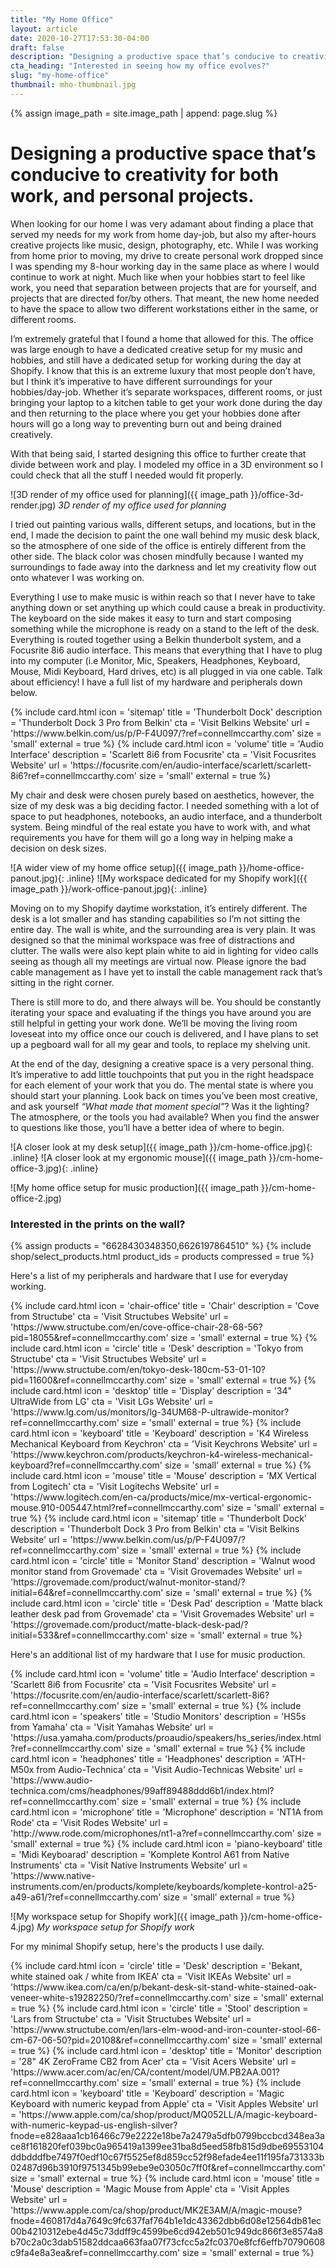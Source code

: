 ```yaml
---
title: "My Home Office"
layout: article
date: 2020-10-27T17:53:30-04:00
draft: false
description: "Designing a productive space that’s conducive to creativity for both work, and personal projects."
cta_heading: "Interested in seeing how my office evolves?"
slug: "my-home-office"
thumbnail: mho-thumbnail.jpg
---
```


{% assign image_path = site.image_path | append: page.slug %}

# Designing a productive space that’s conducive to creativity for both work, and personal projects.

When looking for our home I was very adamant about finding a place that served my needs for my work from home day-job, but also my after-hours creative projects like music, design, photography, etc. While I was working from home prior to moving, my drive to create personal work dropped since I was spending my 8-hour working day in the same place as where I would continue to work at night. Much like when your hobbies start to feel like work, you need that separation between projects that are for yourself, and projects that are directed for/by others. That meant, the new home needed to have the space to allow two different workstations either in the same, or different rooms.

I’m extremely grateful that I found a home that allowed for this. The office was large enough to have a dedicated creative setup for my music and hobbies, and still have a dedicated setup for working during the day at Shopify. I know that this is an extreme luxury that most people don’t have, but I think it’s imperative to have different surroundings for your hobbies/day-job. Whether it’s separate workspaces, different rooms, or just bringing your laptop to a kitchen table to get your work done during the day and then returning to the place where you get your hobbies done after hours will go a long way to preventing burn out and being drained creatively.

With that being said, I started designing this office to further create that divide between work and play. I modeled my office in a 3D environment so I could check that all the stuff I needed would fit properly.

![3D render of my office used for planning]({{ image_path }}/office-3d-render.jpg)
_3D render of my office used for planning_

I tried out painting various walls, different setups, and locations, but in the end, I made the decision to paint the one wall behind my music desk black, so the atmosphere of one side of the office is entirely different from the other side. The black color was chosen mindfully because I wanted my surroundings to fade away into the darkness and let my creativity flow out onto whatever I was working on.

Everything I use to make music is within reach so that I never have to take anything down or set anything up which could cause a break in productivity. The keyboard on the side makes it easy to turn and start composing something while the microphone is ready on a stand to the left of the desk. Everything is routed together using a Belkin thunderbolt system, and a Focusrite 8i6 audio interface. This means that everything that I have to plug into my computer (i.e Monitor, Mic, Speakers, Headphones, Keyboard, Mouse, Midi Keyboard, Hard drives, etc) is all plugged in via one cable. Talk about efficiency! I have a full list of my hardware and peripherals down below.

<div class="section product-list border-radius__normal">
  {% include card.html 
    icon = 'sitemap'
    title = 'Thunderbolt Dock'
    description = 'Thunderbolt Dock 3 Pro from Belkin'
    cta = 'Visit Belkins Website'
    url = 'https://www.belkin.com/us/p/P-F4U097/?ref=connellmccarthy.com'
    size = 'small'
    external = true %}
  {% include card.html 
    icon = 'volume'
    title = 'Audio Interface'
    description = 'Scarlett 8i6 from Focusrite'
    cta = 'Visit Focusrites Website'
    url = 'https://focusrite.com/en/audio-interface/scarlett/scarlett-8i6?ref=connellmccarthy.com'
    size = 'small'
    external = true %}
</div>

My chair and desk were chosen purely based on aesthetics, however, the size of my desk was a big deciding factor. I needed something with a lot of space to put headphones, notebooks, an audio interface, and a thunderbolt system. Being mindful of the real estate you have to work with, and what requirements you have for them will go a long way in helping make a decision on desk sizes.

![A wider view of my home office setup]({{ image_path }}/home-office-panout.jpg){: .inline}
![My workspace dedicated for my Shopify work]({{ image_path }}/work-office-panout.jpg){: .inline}

Moving on to my Shopify daytime workstation, it’s entirely different. The desk is a lot smaller and has standing capabilities so I’m not sitting the entire day. The wall is white, and the surrounding area is very plain. It was designed so that the minimal workspace was free of distractions and clutter. The walls were also kept plain white to aid in lighting for video calls seeing as though all my meetings are virtual now. Please ignore the bad cable management as I have yet to install the cable management rack that’s sitting in the right corner.

There is still more to do, and there always will be. You should be constantly iterating your space and evaluating if the things you have around you are still helpful in getting your work done. We’ll be moving the living room loveseat into my office once our couch is delivered, and I have plans to set up a pegboard wall for all my gear and tools, to replace my shelving unit.

At the end of the day, designing a creative space is a very personal thing. It’s imperative to add little touchpoints that put you in the right headspace for each element of your work that you do. The mental state is where you should start your planning. Look back on times you’ve been most creative, and ask yourself _“What made that moment special”_? Was it the lighting? The atmosphere, or the tools you had available? When you find the answer to questions like those, you’ll have a better idea of where to begin.

![A closer look at my desk setup]({{ image_path }}/cm-home-office.jpg){: .inline}
![A closer look at my ergonomic mouse]({{ image_path }}/cm-home-office-3.jpg){: .inline}

![My home office setup for music production]({{ image_path }}/cm-home-office-2.jpg)

<div class="section product-list border-radius__normal">
  <h3 class="mb-4">Interested in the prints on the wall?</h3>
  <div class="shop-product-list two">
    {% assign products = "6628430348350,6626197864510" %}
    {% include shop/select_products.html 
      product_ids = products 
      compressed = true
    %}
  </div>
</div>

Here's a list of my peripherals and hardware that I use for everyday working.

<div class="section product-list border-radius__normal">
  {% include card.html 
    icon = 'chair-office'
    title = 'Chair'
    description = 'Cove from Structube'
    cta = 'Visit Structubes Website'
    url = 'https://www.structube.com/en/cove-office-chair-28-68-56?pid=18055&ref=connellmccarthy.com'
    size = 'small'
    external = true %}
  {% include card.html 
    icon = 'circle'
    title = 'Desk'
    description = 'Tokyo from Structube'
    cta = 'Visit Structubes Website'
    url = 'https://www.structube.com/en/tokyo-desk-180cm-53-01-10?pid=11600&ref=connellmccarthy.com'
    size = 'small'
    external = true %}
  {% include card.html 
    icon = 'desktop'
    title = 'Display'
    description = '34" UltraWide from LG'
    cta = 'Visit LGs Website'
    url = 'https://www.lg.com/us/monitors/lg-34UM68-P-ultrawide-monitor?ref=connellmccarthy.com'
    size = 'small'
    external = true %}
  {% include card.html 
    icon = 'keyboard'
    title = 'Keyboard'
    description = 'K4 Wireless Mechanical Keyboard from Keychron'
    cta = 'Visit Keychrons Website'
    url = 'https://www.keychron.com/products/keychron-k4-wireless-mechanical-keyboard?ref=connellmccarthy.com'
    size = 'small'
    external = true %}
  {% include card.html 
    icon = 'mouse'
    title = 'Mouse'
    description = 'MX Vertical from Logitech'
    cta = 'Visit Logitechs Website'
    url = 'https://www.logitech.com/en-ca/products/mice/mx-vertical-ergonomic-mouse.910-005447.html?ref=connellmccarthy.com'
    size = 'small'
    external = true %}
  {% include card.html 
    icon = 'sitemap'
    title = 'Thunderbolt Dock'
    description = 'Thunderbolt Dock 3 Pro from Belkin'
    cta = 'Visit Belkins Website'
    url = 'https://www.belkin.com/us/p/P-F4U097/?ref=connellmccarthy.com'
    size = 'small'
    external = true %}
  {% include card.html 
    icon = 'circle'
    title = 'Monitor Stand'
    description = 'Walnut wood monitor stand from Grovemade'
    cta = 'Visit Grovemades Website'
    url = 'https://grovemade.com/product/walnut-monitor-stand/?initial=64&ref=connellmccarthy.com'
    size = 'small'
    external = true %}
  {% include card.html 
    icon = 'circle'
    title = 'Desk Pad'
    description = 'Matte black leather desk pad from Grovemade'
    cta = 'Visit Grovemades Website'
    url = 'https://grovemade.com/product/matte-black-desk-pad/?initial=533&ref=connellmccarthy.com'
    size = 'small'
    external = true %}
</div>

Here's an additional list of my hardware that I use for music production.

<div class="section product-list border-radius__normal">
  {% include card.html 
    icon = 'volume'
    title = 'Audio Interface'
    description = 'Scarlett 8i6 from Focusrite'
    cta = 'Visit Focusrites Website'
    url = 'https://focusrite.com/en/audio-interface/scarlett/scarlett-8i6?ref=connellmccarthy.com'
    size = 'small'
    external = true %}
  {% include card.html 
    icon = 'speakers'
    title = 'Studio Monitors'
    description = 'HS5s from Yamaha'
    cta = 'Visit Yamahas Website'
    url = 'https://usa.yamaha.com/products/proaudio/speakers/hs_series/index.html?ref=connellmccarthy.com'
    size = 'small'
    external = true %}
  {% include card.html 
    icon = 'headphones'
    title = 'Headphones'
    description = 'ATH-M50x from Audio-Technica'
    cta = 'Visit Audio-Technicas Website'
    url = 'https://www.audio-technica.com/cms/headphones/99aff89488ddd6b1/index.html?ref=connellmccarthy.com'
    size = 'small'
    external = true %}
  {% include card.html 
    icon = 'microphone'
    title = 'Microphone'
    description = 'NT1A from Rode'
    cta = 'Visit Rodes Website'
    url = 'http://www.rode.com/microphones/nt1-a?ref=connellmccarthy.com'
    size = 'small'
    external = true %}
  {% include card.html 
    icon = 'piano-keyboard'
    title = 'Midi Keyboarad'
    description = 'Komplete Kontrol A61 from Native Instruments'
    cta = 'Visit Native Instruments Website'
    url = 'https://www.native-instruments.com/en/products/komplete/keyboards/komplete-kontrol-a25-a49-a61/?ref=connellmccarthy.com'
    size = 'small'
    external = true %}
</div>

![My workspace setup for Shopify work]({{ image_path }}/cm-home-office-4.jpg)
_My workspace setup for Shopify work_

For my minimal Shopify setup, here's the products I use daily.

<div class="section product-list border-radius__normal">
  {% include card.html 
    icon = 'circle'
    title = 'Desk'
    description = 'Bekant, white stained oak / white from IKEA'
    cta = 'Visit IKEAs Website'
    url = 'https://www.ikea.com/ca/en/p/bekant-desk-sit-stand-white-stained-oak-veneer-white-s19282250/?ref=connellmccarthy.com'
    size = 'small'
    external = true %}
  {% include card.html 
    icon = 'circle'
    title = 'Stool'
    description = 'Lars from Structube'
    cta = 'Visit Structubes Website'
    url = 'https://www.structube.com/en/lars-elm-wood-and-iron-counter-stool-66-cm-67-06-50?pid=20108&ref=connellmccarthy.com'
    size = 'small'
    external = true %}
  {% include card.html 
    icon = 'desktop'
    title = 'Monitor'
    description = '28" 4K ZeroFrame CB2 from Acer'
    cta = 'Visit Acers Website'
    url = 'https://www.acer.com/ac/en/CA/content/model/UM.PB2AA.001?ref=connellmccarthy.com'
    size = 'small'
    external = true %}
  {% include card.html 
    icon = 'keyboard'
    title = 'Keyboard'
    description = 'Magic Keyboard with numeric keypad from Apple'
    cta = 'Visit Apples Website'
    url = 'https://www.apple.com/ca/shop/product/MQ052LL/A/magic-keyboard-with-numeric-keypad-us-english-silver?fnode=e828aaa1cb16466c79e2222e18be7a2479a5dfb0799bccbcd348ea3ace8f161820fef039bc0a965419a1399ee31ba8d5eed58fb815d9dbe69553104ddbdddfbe7497f0edf10c67f5525ef8d859cc52f98efade4ee11f195fa731333b02487d96b3910f9751345b99ebe9e03050c7ff0f&ref=connellmccarthy.com'
    size = 'small'
    external = true %}
  {% include card.html 
    icon = 'mouse'
    title = 'Mouse'
    description = 'Magic Mouse from Apple'
    cta = 'Visit Apples Website'
    url = 'https://www.apple.com/ca/shop/product/MK2E3AM/A/magic-mouse?fnode=460817d4a7649c9fc637faf764b1e1dc43362dbb6d08e12564db81ec00b4210312ebe4d45c73ddff9c4599be6cd942eb501c949dc866f3e8574a8b70c2a0c3dab51582ddcaa663faa07f73cfcc5a2fc0370e8fcf6effb70790608c9fa4e8a3ea&ref=connellmccarthy.com'
    size = 'small'
    external = true %}
</div>